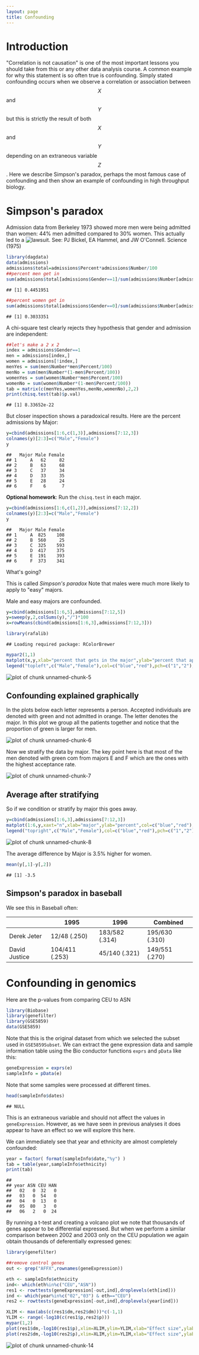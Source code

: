 ```yaml
---
layout: page
title: Confounding
---
```




# Introduction

"Correlation is not causation" is one of the most important lessons you should take from this or any other data analysis course. A common example for why this statement is so often true is confounding. Simply stated confounding occurs when we observe a correlation or association between $$X$$ and $$Y$$ but  this is strictly the result of both $$X$$ and $$Y$$ depending on an extraneous variable $$Z$$. Here we describe Simpson's paradox, perhaps the most famous case of confounding and then show an example of confounding in high throughput biology.

# Simpson's paradox

Admission data from Berkeley 1973 showed more men were being admitted than women: 44\% men admitted compared to 30\% women. This actually led to a ![lawsuit](http://en.wikipedia.org/wiki/Simpson%27s_paradox#Berkeley_gender_bias_case). See: PJ Bickel, EA Hammel, and JW O'Connell. Science (1975)



```r
library(dagdata)
data(admissions)
admissions$total=admissions$Percent*admissions$Number/100
##percent men get in
sum(admissions$total[admissions$Gender==1]/sum(admissions$Number[admissions$Gender==1]))
```

```
## [1] 0.4451951
```

```r
##percent women get in
sum(admissions$total[admissions$Gender==0]/sum(admissions$Number[admissions$Gender==0]))
```

```
## [1] 0.3033351
```

A chi-square test clearly rejects they hypothesis that gender and admission are independent:

```r
##let's make a 2 x 2
index = admissions$Gender==1
men = admissions[index,]
women = admissions[!index,]
menYes = sum(men$Number*men$Percent/100)
menNo = sum(men$Number*(1-men$Percent/100))
womenYes = sum(women$Number*men$Percent/100)
womenNo = sum(women$Number*(1-men$Percent/100))
tab = matrix(c(menYes,womenYes,menNo,womenNo),2,2)
print(chisq.test(tab)$p.val)
```

```
## [1] 8.33652e-22
```

But closer inspection shows a paradoxical results. Here are the percent admissions by Major:

```r
y=cbind(admissions[1:6,c(1,3)],admissions[7:12,3])
colnames(y)[2:3]=c("Male","Female")
y
```

```
##   Major Male Female
## 1     A   62     82
## 2     B   63     68
## 3     C   37     34
## 4     D   33     35
## 5     E   28     24
## 6     F    6      7
```

**Optional homework**: Run the `chisq.test` in each major.


```r
y=cbind(admissions[1:6,c(1,2)],admissions[7:12,2])
colnames(y)[2:3]=c("Male","Female")
y
```

```
##   Major Male Female
## 1     A  825    108
## 2     B  560     25
## 3     C  325    593
## 4     D  417    375
## 5     E  191    393
## 6     F  373    341
```

What's going? 

This is called _Simpson's paradox_ 
Note that males were much more likely to apply to "easy" majors. 

Male and easy majors are confounded. 

```r
y=cbind(admissions[1:6,5],admissions[7:12,5])
y=sweep(y,2,colSums(y),"/")*100
x=rowMeans(cbind(admissions[1:6,3],admissions[7:12,3]))

library(rafalib)
```

```
## Loading required package: RColorBrewer
```

```r
mypar2(1,1)
matplot(x,y,xlab="percent that gets in the major",ylab="percent that applies to major",col=c("blue","red"),cex=1.5)
legend("topleft",c("Male","Female"),col=c("blue","red"),pch=c("1","2"),box.lty=0)
```

![plot of chunk unnamed-chunk-5](figure/confounding-unnamed-chunk-5-1.png) 


## Confounding explained graphically


In the plots below each letter represents a person. Accepted individuals are denoted with green and not admitted in orange. The letter denotes the major. In this plot we group all the patients together and notice that the proportion of green is larger for men.


![plot of chunk unnamed-chunk-6](figure/confounding-unnamed-chunk-6-1.png) 

Now we stratify the data by major. The key point here is that most of the men denoted with green com from majors E and F which are the ones with the highest acceptance rate. 


![plot of chunk unnamed-chunk-7](figure/confounding-unnamed-chunk-7-1.png) 











## Average after stratifying

So if we condition or stratify by major this goes away. 

```r
y=cbind(admissions[1:6,3],admissions[7:12,3])
matplot(1:6,y,xaxt="n",xlab="major",ylab="percent",col=c("blue","red"),cex=1.5)
legend("topright",c("Male","Female"),col=c("blue","red"),pch=c("1","2"),box.lty=0,cex=0.75)
```

![plot of chunk unnamed-chunk-8](figure/confounding-unnamed-chunk-8-1.png) 

The average difference by Major is 3.5% higher for women.


```r
mean(y[,1]-y[,2])
```

```
## [1] -3.5
```

## Simpson's paradox in baseball

We see this in Baseball often:

|               | 1995           | 1996           | Combined        |
| ------------- | -------------- | -------------- | --------------- |
| Derek Jeter   | 12/48 (.250)   | 183/582 (.314) | 195/630 (.310)  |
| David Justice | 104/411 (.253) | 45/140 (.321)  | 149/551 (.270)  |


<a name="genomics"></a>

# Confounding in genomics

Here are the p-values from comparing CEU to ASN

```r
library(Biobase)
library(genefilter)
library(GSE5859)
data(GSE5859)
```

Note that this is the original dataset from which we selected the subset used in `GSE5859Subset`. We can extract the gene expression data and sample information table using the Bio conductor functions `exprs` and `pData` like this:


```r
geneExpression = exprs(e)
sampleInfo = pData(e)
```

Note that some samples were processed at different times.


```r
head(sampleInfo$dates)
```

```
## NULL
```

This is an extraneous variable and should not affect the values in `geneExpression`. However, as we have seen in previous analyses it does appear to have an effect so we will explore this here.

We can immediately see that year and ethnicity are almost completely confounded:


```r
year = factor( format(sampleInfo$date,"%y") )
tab = table(year,sampleInfo$ethnicity)
print(tab)
```

```
##     
## year ASN CEU HAN
##   02   0  32   0
##   03   0  54   0
##   04   0  13   0
##   05  80   3   0
##   06   2   0  24
```

By running a t-test and creating a volcano plot we note that thousands of genes appear to be differential expressed. But when we perform a similar comparison between 2002 and 2003 only on the CEU population we again obtain thousands of deferentially expressed genes:



```r
library(genefilter)

##remove control genes
out <- grep("AFFX",rownames(geneExpression))

eth <- sampleInfo$ethnicity
ind<- which(eth%in%c("CEU","ASN"))
res1 <- rowttests(geneExpression[-out,ind],droplevels(eth[ind]))
ind <- which(year%in%c("02","03") & eth=="CEU")
res2 <- rowttests(geneExpression[-out,ind],droplevels(year[ind]))

XLIM <- max(abs(c(res1$dm,res2$dm)))*c(-1,1)
YLIM <- range(-log10(c(res1$p,res2$p)))
mypar(1,2)
plot(res1$dm,-log10(res1$p),xlim=XLIM,ylim=YLIM,xlab="Effect size",ylab="-log10(p-value)",main="Populations")
plot(res2$dm,-log10(res2$p),xlim=XLIM,ylim=YLIM,xlab="Effect size",ylab="-log10(p-value)",main="2003 v 2002")
```

![plot of chunk unnamed-chunk-14](figure/confounding-unnamed-chunk-14-1.png) 

